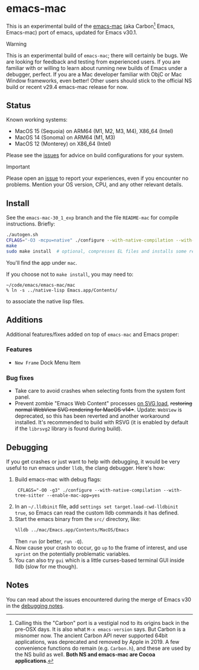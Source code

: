 # emacs-mac

This is an experimental build of the [emacs-mac](https://bitbucket.org/mituharu/emacs-mac) (aka Carbon[^1] Emacs, Emacs-mac) port of emacs, updated for Emacs v30.1.

> [!WARNING]
> This is an experimental build of `emacs-mac`; there will certainly be bugs. We are looking for feedback and testing from experienced users.  If you are familiar with or willing to learn about running new builds of Emacs under a debugger, perfect.  If you are a Mac developer familiar with ObjC or Mac Window frameworks, even better!  Other users should stick to the official NS build or recent v29.4 emacs-mac release for now.

## Status

Known working systems:

- MacOS 15 (Sequoia) on ARM64 (M1, M2, M3, M4), X86_64 (Intel)
- MacOS 14 (Sonoma) on ARM64 (M1, M3)
- MacOS 12 (Monterey) on X86_64 (Intel)

Please see the [issues](../../issues) for advice on build configurations for your system.

>[!IMPORTANT]
> Please open an [issue](../../issues) to report your experiences, even if you encounter no problems.  Mention your OS version, CPU, and any other relevant details.

## Install

See the `emacs-mac-30_1_exp` branch and the file `README-mac` for compile instructions.  Briefly:

```bash
./autogen.sh
CFLAGS="-O3 -mcpu=native" ./configure --with-native-compilation --with-tree-sitter --enable-mac-app=yes  # or whatever config options you use
make
sudo make install  # optional, compresses EL files and installs some resources in /usr/local/share/emacs/30.1.50
```

You'll find the app under `mac`.

If you choose not to `make install`, you may need to:

```
~/code/emacs/emacs-mac/mac
% ln -s ../native-lisp Emacs.app/Contents/
```

to associate the native lisp files.

## Additions

Additional features/fixes added on top of `emacs-mac` and Emacs proper:

### Features

- `New Frame` Dock Menu Item

### Bug fixes

- Take care to avoid crashes when selecting fonts from the system font panel.
- Prevent zombie "Emacs Web Content" processes [on SVG load](../../issues/9), ~~restoring normal WebView SVG rendering for MacOS v14+~~.  Update: `WebView` is deprecated, so this has been reverted and another workaround installed. It's recommended to build with RSVG (it is enabled by default if the `librsvg2` library is found during build).

## Debugging

If you get crashes or just want to help with debugging, it would be very useful to run emacs under `lldb`, the clang debugger.  Here's how:

1. Build emacs-mac with debug flags:
   ```
    CFLAGS="-O0 -g3" ./configure --with-native-compilation --with-tree-sitter --enable-mac-app=yes
    ```
2.  In an `~/.lldbinit` file, add `settings set target.load-cwd-lldbinit true`, so Emacs can read the custom lldb commands it has defined.
3.  Start the emacs binary from the `src/` directory, like:
    ```bash
    %lldb ../mac/Emacs.app/Contents/MacOS/Emacs
    ```
    Then `run` (or better, `run -Q`).
1. Now cause your crash to occur, go `up` to the frame of interest, and use `xprint` on the potentially problematic variables.
2. You can also try `gui` which is a little curses-based terminal GUI inside lldb (slow for me though).


## Notes

You can read about the issues encountered during the merge of Emacs v30 in the [debugging notes](https://github.com/jdtsmith/emacs-mac/blob/emacs-mac-30_1_exp/devel_update_notes.org).

[^1]: Calling this the "Carbon" port is a vestigial nod to its origins back in the pre-OSX days. It is also what `M-x emacs-version` says.  But Carbon is a misnomer now.  The ancient Carbon API never supported 64bit applications, was deprecated and removed by Apple in 2019.  A few convenience functions do remain (e.g. `Carbon.h`), and these are used by the NS build as well.  **Both NS and emacs-mac are Cocoa applications**.
